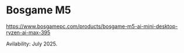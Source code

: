 # Bosgame M5

https://www.bosgamepc.com/products/bosgame-m5-ai-mini-desktop-ryzen-ai-max-395

Avilability: July 2025.
